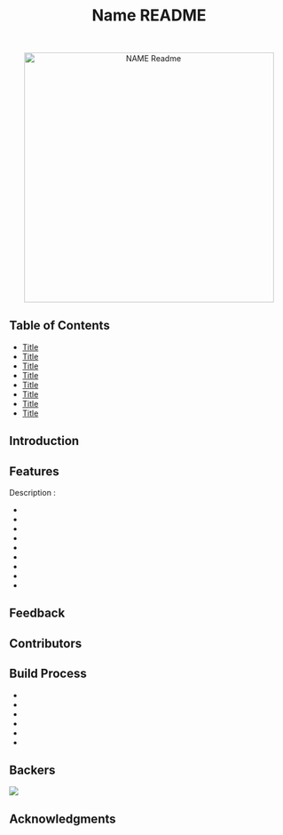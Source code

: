 <h1 align="center"> Name README </h1> <br>
<p align="center">
  <a href="https://gitpoint.co/">
    <img alt="NAME Readme" title="GitPoint" src="http://i.imgur.com/VShxJHs.png" width="450">
  </a>
</p>

<!-- START doctoc generated TOC please keep comment here to allow auto update -->
<!-- DON'T EDIT THIS SECTION, INSTEAD RE-RUN doctoc TO UPDATE -->

## Table of Contents

- [Title](#introduction)
- [Title](#features)
- [Title](#feedback)
- [Title](#contributors)
- [Title](#build-process)
- [Title](#backers-)
- [Title](#sponsors-)
- [Title](#acknowledgments)

<!-- END doctoc generated TOC please keep comment here to allow auto update -->

## Introduction



## Features

Description :

* 
* 
* 
* 
* 
* 
* 
* 
* 

## Feedback


## Contributors


## Build Process

- 
- 
- 
- 
- 
- 

## Backers


<a href="https://opencollective.com/git-point#backers" target="_blank"><img src="https://opencollective.com/git-point/backers.svg?width=890"></a>

## Acknowledgments
